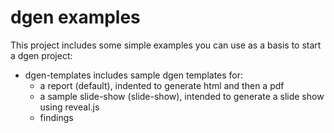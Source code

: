 # dgen examples

This project includes some simple examples you can use as a basis to start a dgen project:

* dgen-templates includes sample dgen templates for:
	* a report (default), indented to generate html and then a pdf
	* a sample slide-show (slide-show), intended to generate a slide show using reveal.js
	* findings 

